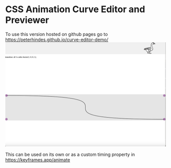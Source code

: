 # CSS Animation Curve Editor and Previewer
To use this version hosted on github pages go to https://peterhindes.github.io/curve-editor-demo/
<img src="img/example.png">

This can be used on its own or as a custom timing property in https://keyframes.app/animate
